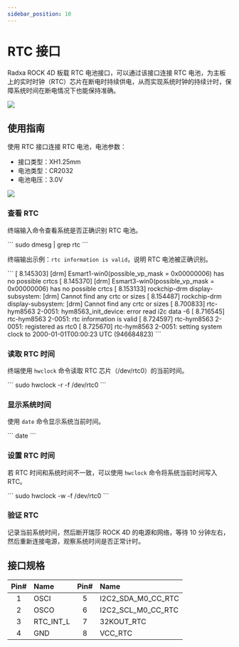```yaml
---
sidebar_position: 10
---
```


# RTC 接口

Radxa ROCK 4D 板载 RTC 电池接口，可以通过该接口连接 RTC 电池，为主板上的实时时钟（RTC）芯片在断电时持续供电，从而实现系统时钟的持续计时，保障系统时间在断电情况下也能保持准确。

<div style={{textAlign: 'center'}}>
  <img src="/img/rock4/4d/rock4d-rtc.webp" style={{width: '100%', maxWidth: '1200px'}} />
</div>

## 使用指南

使用 RTC 接口连接 RTC 电池，电池参数：

- 接口类型：XH1.25mm
- 电池类型：CR2032
- 电池电压：3.0V

<div style={{textAlign: 'center'}}>
  <img src="/img/rock4/4d/rock4d-rtc-install.webp" style={{width: '100%', maxWidth: '1200px'}} />
</div>

### 查看 RTC

终端输入命令查看系统是否正确识别 RTC 电池。

<NewCodeBlock tip="radxa@radxa-4d$" type="device">
```
sudo dmesg | grep rtc
```
</NewCodeBlock>

终端输出示例：`rtc information is valid`，说明 RTC 电池被正确识别。

<NewCodeBlock tip="radxa@radxa-4d$" type="device">
```
[    8.145303] [drm] Esmart1-win0(possible_vp_mask = 0x00000006) has no possible crtcs  
[    8.145370] [drm] Esmart3-win0(possible_vp_mask = 0x00000006) has no possible crtcs  
[    8.153133] rockchip-drm display-subsystem: [drm] Cannot find any crtc or sizes  
[    8.154487] rockchip-drm display-subsystem: [drm] Cannot find any crtc or sizes  
[    8.700833] rtc-hym8563 2-0051: hym8563_init_device: error read i2c data -6  
[    8.716545] rtc-hym8563 2-0051: rtc information is valid  
[    8.724597] rtc-hym8563 2-0051: registered as rtc0  
[    8.725670] rtc-hym8563 2-0051: setting system clock to 2000-01-01T00:00:23 UTC (946684823)  
```
</NewCodeBlock>

### 读取 RTC 时间

终端使用 `hwclock` 命令读取 RTC 芯片（/dev/rtc0）的当前时间。

<NewCodeBlock tip="radxa@radxa-4d$" type="device">
```
sudo hwclock -r -f /dev/rtc0
```
</NewCodeBlock>

### 显示系统时间

使用 `date` 命令显示系统当前时间。

<NewCodeBlock tip="radxa@radxa-4d$" type="device">
```
date
```
</NewCodeBlock>

### 设置 RTC 时间

若 RTC 时间和系统时间不一致，可以使用 `hwclock` 命令将系统当前时间写入 RTC。

<NewCodeBlock tip="radxa@radxa-4d$" type="device">
```
sudo hwclock -w -f /dev/rtc0
```
</NewCodeBlock>

### 验证 RTC

记录当前系统时间，然后断开瑞莎 ROCK 4D 的电源和网络，等待 10 分钟左右，然后重新连接电源，观察系统时间是否正常计时。

## 接口规格

| Pin# | Name      | Pin# | Name               |
| :--: | :-------- | :--: | :----------------- |
|  1   | OSCI      |  5   | I2C2_SDA_M0_CC_RTC |
|  2   | OSCO      |  6   | I2C2_SCL_M0_CC_RTC |
|  3   | RTC_INT_L |  7   | 32KOUT_RTC         |
|  4   | GND       |  8   | VCC_RTC            |
